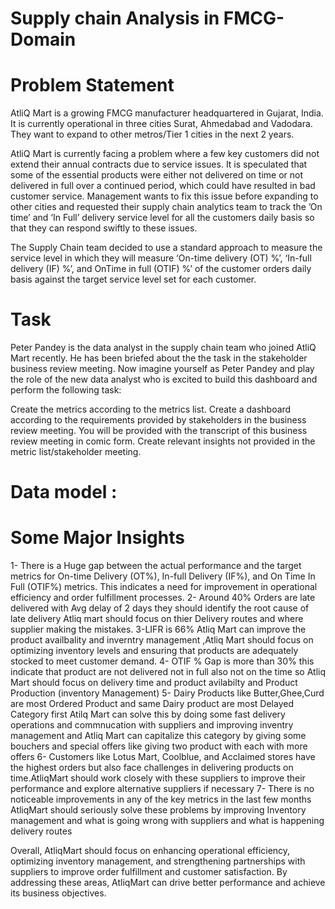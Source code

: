 # Supply chain Analysis in FMCG-Domain
# Problem Statement
AtliQ Mart is a growing FMCG manufacturer headquartered in Gujarat, India. It is currently operational in three cities Surat, Ahmedabad and Vadodara. They want to expand to other metros/Tier 1 cities in the next 2 years.

AtliQ Mart is currently facing a problem where a few key customers did not extend their annual contracts due to service issues. It is speculated that some of the essential products were either not delivered on time or not delivered in full over a continued period, which could have resulted in bad customer service. Management wants to fix this issue before expanding to other cities and requested their supply chain analytics team to track the ’On time’ and ‘In Full’ delivery service level for all the customers daily basis so that they can respond swiftly to these issues.

The Supply Chain team decided to use a standard approach to measure the service level in which they will measure ‘On-time delivery (OT) %’, ‘In-full delivery (IF) %’, and OnTime in full (OTIF) %’ of the customer orders daily basis against the target service level set for each customer.

# Task
Peter Pandey is the data analyst in the supply chain team who joined AtliQ Mart recently. He has been briefed about the the task in the stakeholder business review meeting. Now imagine yourself as Peter Pandey and play the role of the new data analyst who is excited to build this dashboard and perform the following task:

Create the metrics according to the metrics list. Create a dashboard according to the requirements provided by stakeholders in the business review meeting. You will be provided with the transcript of this business review meeting in comic form. Create relevant insights not provided in the metric list/stakeholder meeting.

# Data model :



# Some Major Insights
1- There is a Huge gap between the actual performance and the target metrics for On-time Delivery (OT%), In-full Delivery (IF%), and On Time In Full (OTIF%) metrics. This indicates a need for improvement in operational efficiency and order fulfillment processes.
2- Around 40% Orders are late delivered with Avg delay of 2 days they should identify the root cause of late delivery Atliq mart should focus on thier Delivery routes and where supplier making the mistakes.
3-LIFR is 66%  Atliq Mart can improve the product availbality and inverntry management ,Atliq Mart should focus on optimizing inventory levels and ensuring that products are adequately stocked to meet customer demand.
4- OTIF % Gap is more than 30% this indicate that product are not delivered not in full also not on the time so Atliq Mart should focus on delivery time and product avilabilty and Product Production (inventory Management)
5- Dairy Products like Butter,Ghee,Curd are most Ordered Product and same Dairy product are most Delayed Category first Atilq Mart can solve this by doing some fast delivery operations and commnucation with suppliers and improving inventry management and Atliq Mart can capitalize this category by giving some bouchers and special offers like giving two product with each with more offers 
6- Customers like Lotus Mart, Coolblue, and Acclaimed stores have the highest orders but also face challenges in delivering products on time.AtliqMart should work closely with these suppliers to improve their performance and explore alternative suppliers if necessary
7- There is no noticeable improvements in any of the key metrics in the last few months AtliqMart should seriously solve these problems by improving Inventory management and what is going wrong with suppliers and what is happening delivery routes 

Overall, AtliqMart should focus on enhancing operational efficiency, optimizing inventory management, and strengthening partnerships with suppliers to improve order fulfillment and customer satisfaction. By addressing these areas, AtliqMart can drive better performance and achieve its business objectives.
